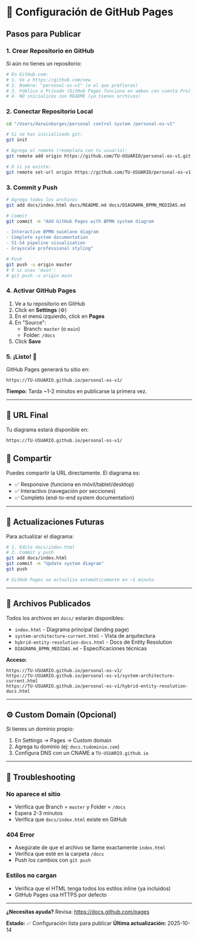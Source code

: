 # 📘 Configuración de GitHub Pages

## Pasos para Publicar

### 1. Crear Repositorio en GitHub

Si aún no tienes un repositorio:

```bash
# En GitHub.com:
# 1. Ve a https://github.com/new
# 2. Nombre: "personal-os-v1" (o el que prefieras)
# 3. Público o Privado (GitHub Pages funciona en ambos con cuenta Pro)
# 4. NO inicialices con README (ya tienes archivos)
```

### 2. Conectar Repositorio Local

```bash
cd "/Users/darwinborges/personal control system /personal-os-v1"

# Si no has inicializado git:
git init

# Agrega el remote (reemplaza con tu usuario):
git remote add origin https://github.com/TU-USUARIO/personal-os-v1.git

# O si ya existe:
git remote set-url origin https://github.com/TU-USUARIO/personal-os-v1.git
```

### 3. Commit y Push

```bash
# Agrega todos los archivos
git add docs/index.html docs/README.md docs/DIAGRAMA_BPMN_MEDIDAS.md

# Commit
git commit -m "Add GitHub Pages with BPMN system diagram

- Interactive BPMN swimlane diagram
- Complete system documentation
- S1-S4 pipeline visualization
- Grayscale professional styling"

# Push
git push -u origin master
# O si usas 'main':
# git push -u origin main
```

### 4. Activar GitHub Pages

1. Ve a tu repositorio en GitHub
2. Click en **Settings** (⚙️)
3. En el menú izquierdo, click en **Pages**
4. En "Source":
   - Branch: `master` (o `main`)
   - Folder: `/docs`
5. Click **Save**

### 5. ¡Listo! 🎉

GitHub Pages generará tu sitio en:

```
https://TU-USUARIO.github.io/personal-os-v1/
```

**Tiempo:** Tarda ~1-2 minutos en publicarse la primera vez.

---

## 🔗 URL Final

Tu diagrama estará disponible en:

```
https://TU-USUARIO.github.io/personal-os-v1/
```

## 📱 Compartir

Puedes compartir la URL directamente. El diagrama es:
- ✅ Responsive (funciona en móvil/tablet/desktop)
- ✅ Interactivo (navegación por secciones)
- ✅ Completo (end-to-end system documentation)

---

## 🔄 Actualizaciones Futuras

Para actualizar el diagrama:

```bash
# 1. Edita docs/index.html
# 2. Commit y push
git add docs/index.html
git commit -m "Update system diagram"
git push

# GitHub Pages se actualiza automáticamente en ~1 minuto
```

---

## 🎨 Archivos Publicados

Todos los archivos en `docs/` estarán disponibles:

- `index.html` - Diagrama principal (landing page)
- `system-architecture-current.html` - Vista de arquitectura
- `hybrid-entity-resolution-docs.html` - Docs de Entity Resolution
- `DIAGRAMA_BPMN_MEDIDAS.md` - Especificaciones técnicas

**Acceso:**
```
https://TU-USUARIO.github.io/personal-os-v1/
https://TU-USUARIO.github.io/personal-os-v1/system-architecture-current.html
https://TU-USUARIO.github.io/personal-os-v1/hybrid-entity-resolution-docs.html
```

---

## ⚙️ Custom Domain (Opcional)

Si tienes un dominio propio:

1. En Settings → Pages → Custom domain
2. Agrega tu dominio (ej: `docs.tudominio.com`)
3. Configura DNS con un CNAME a `TU-USUARIO.github.io`

---

## 🐛 Troubleshooting

### No aparece el sitio

- Verifica que Branch = `master` y Folder = `/docs`
- Espera 2-3 minutos
- Verifica que `docs/index.html` existe en GitHub

### 404 Error

- Asegúrate de que el archivo se llame exactamente `index.html`
- Verifica que esté en la carpeta `/docs`
- Push los cambios con `git push`

### Estilos no cargan

- Verifica que el HTML tenga todos los estilos inline (ya incluidos)
- GitHub Pages usa HTTPS por defecto

---

**¿Necesitas ayuda?** Revisa: https://docs.github.com/pages

**Estado:** ✅ Configuración lista para publicar
**Última actualización:** 2025-10-14

